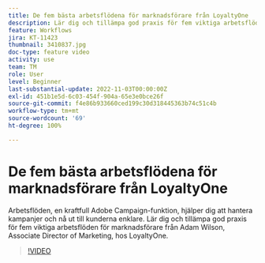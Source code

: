 ```yaml
---
title: De fem bästa arbetsflödena för marknadsförare från LoyaltyOne
description: Lär dig och tillämpa god praxis för fem viktiga arbetsflöden för marknadsförare från Adam Wilson, Associate Director of Marketing, hos LoyaltyOne.
feature: Workflows
jira: KT-11423
thumbnail: 3410837.jpg
doc-type: feature video
activity: use
team: TM
role: User
level: Beginner
last-substantial-update: 2022-11-03T00:00:00Z
exl-id: 451b1e5d-6c03-454f-904a-65e3e0bce26f
source-git-commit: f4e86b933660ced199c30d318445363b74c51c4b
workflow-type: tm+mt
source-wordcount: '69'
ht-degree: 100%

---
```


# De fem bästa arbetsflödena för marknadsförare från LoyaltyOne

Arbetsflöden, en kraftfull Adobe Campaign-funktion, hjälper dig att hantera kampanjer och nå ut till kunderna enklare. Lär dig och tillämpa god praxis för fem viktiga arbetsflöden för marknadsförare från Adam Wilson, Associate Director of Marketing, hos LoyaltyOne.

>[!VIDEO](https://video.tv.adobe.com/v/3410837?quality=12&learn=on)
